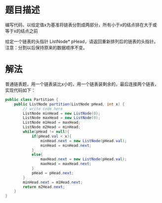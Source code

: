 # 题目描述
编写代码，以给定值x为基准将链表分割成两部分，所有小于x的结点排在大于或等于x的结点之前

给定一个链表的头指针 ListNode* pHead，请返回重新排列后的链表的头指针。注意：分割以后保持原来的数据顺序不变。

# 解法
普通链表题，用一个链表装比x小的，用一个链表装剩余的，最后连接两个链表，实现代码如下：

```java
public class Partition {
    public ListNode partition(ListNode pHead, int x) {
        // write code here
        ListNode minHead = new ListNode(0);
        ListNode maxHead = new ListNode(0);
        ListNode m1Head = maxHead;
        ListNode m2Head = minHead;
        while(pHead != null){
            if(pHead.val < x){
                minHead.next = new ListNode(pHead.val);
                minHead = minHead.next;
            }
            else{
                maxHead.next = new ListNode(pHead.val);
                maxHead = maxHead.next;
            }
            pHead = pHead.next;
        }
        minHead.next = m1Head.next;
        return m2Head.next;
    }
}
```
